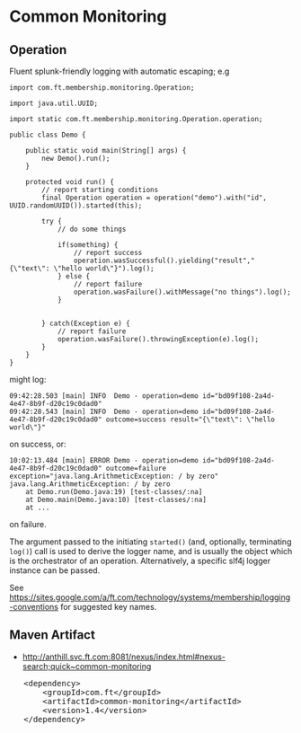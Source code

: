Common Monitoring
=================

Operation
---------

Fluent splunk-friendly logging with automatic escaping; e.g


    import com.ft.membership.monitoring.Operation;

    import java.util.UUID;

    import static com.ft.membership.monitoring.Operation.operation;

    public class Demo {

        public static void main(String[] args) {
            new Demo().run();
        }

        protected void run() {
            // report starting conditions
            final Operation operation = operation("demo").with("id", UUID.randomUUID()).started(this);

            try {
                // do some things

                if(something) {
                    // report success
                    operation.wasSuccessful().yielding("result","{\"text\": \"hello world\"}").log();
                } else {
                    // report failure
                    operation.wasFailure().withMessage("no things").log();
                }


            } catch(Exception e) {
                // report failure
                operation.wasFailure().throwingException(e).log();
            }
        }
    }

might log:

    09:42:28.503 [main] INFO  Demo - operation=demo id="bd09f108-2a4d-4e47-8b9f-d20c19c0dad0"
    09:42:28.543 [main] INFO  Demo - operation=demo id="bd09f108-2a4d-4e47-8b9f-d20c19c0dad0" outcome=success result="{\"text\": \"hello world\"}"


on success, or:

    10:02:13.484 [main] ERROR Demo - operation=demo id="bd09f108-2a4d-4e47-8b9f-d20c19c0dad0" outcome=failure exception="java.lang.ArithmeticException: / by zero"
    java.lang.ArithmeticException: / by zero
        at Demo.run(Demo.java:19) [test-classes/:na]
        at Demo.main(Demo.java:10) [test-classes/:na]
        at ...

on failure.

The argument passed to the initiating ```started()``` (and, optionally, terminating ```log()```) call is used to derive the
logger name, and is usually the object which is the orchestrator of an operation. Alternatively, a specific
slf4j logger instance can be passed.

See https://sites.google.com/a/ft.com/technology/systems/membership/logging-conventions for suggested key names.

Maven Artifact
--------------
* http://anthill.svc.ft.com:8081/nexus/index.html#nexus-search;quick~common-monitoring

<pre>
   &lt;dependency>
       &lt;groupId>com.ft&lt;/groupId>
       &lt;artifactId>common-monitoring&lt;/artifactId>
       &lt;version>1.4&lt;/version>
   &lt;/dependency>
</pre>